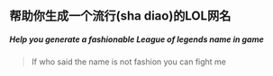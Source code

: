 ## 帮助你生成一个流行(sha diao)的LOL网名

##### Help you generate a fashionable League of legends name in game

>If who said the name is not fashion you can fight me